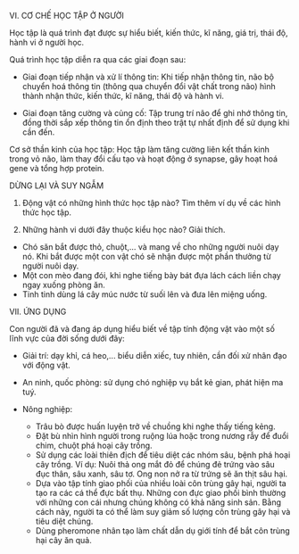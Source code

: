 VI. CƠ CHẾ HỌC TẬP Ở NGƯỜI

Học tập là quá trình đạt được sự hiểu biết, kiến thức, kĩ năng, giá trị, thái độ, hành vi ở người học.

Quá trình học tập diễn ra qua các giai đoạn sau:

- Giai đoạn tiếp nhận và xử lí thông tin: Khi tiếp nhận thông tin, não bộ chuyển hoá thông tin (thông qua chuyển đổi vật chất trong não) hình thành nhận thức, kiến thức, kĩ năng, thái độ và hành vi.

- Giai đoạn tăng cường và củng cố: Tập trung trí não để ghi nhớ thông tin, đồng thời sắp xếp thông tin ổn định theo trật tự nhất định để sử dụng khi cần đến.

Cơ sở thần kinh của học tập: Học tập làm tăng cường liên kết thần kinh trong vỏ não, làm thay đổi cấu tạo và hoạt động ở synapse, gây hoạt hoá gene và tổng hợp protein.

DỪNG LẠI VÀ SUY NGẪM

1. Động vật có những hình thức học tập nào? Tìm thêm ví dụ về các hình thức học tập.

2. Những hành vi dưới đây thuộc kiểu học nào? Giải thích.
+ Chó săn bắt được thỏ, chuột,... và mang về cho những người nuôi dạy nó. Khi bắt được một con vật chó sẽ nhận được một phần thưởng từ người nuôi dạy.
+ Một con mèo đang đói, khi nghe tiếng bày bát đựa lách cách liền chạy ngay xuống phòng ăn.
+ Tinh tinh dùng lá cây múc nước từ suối lên và đưa lên miệng uống.

VII. ỨNG DỤNG

Con người đã và đang áp dụng hiểu biết về tập tính động vật vào một số lĩnh vực của đời sống dưới đây:

- Giải trí: dạy khỉ, cá heo,... biểu diễn xiếc, tuy nhiên, cần đối xử nhân đạo với động vật.

- An ninh, quốc phòng: sử dụng chó nghiệp vụ bắt kẻ gian, phát hiện ma tuý.

- Nông nghiệp:
  + Trâu bò được huấn luyện trở về chuồng khi nghe thấy tiếng kẻng.
  + Đặt bù nhìn hình người trong ruộng lúa hoặc trong nương rẫy để đuổi chim, chuột phá hoại cây trồng.
  + Sử dụng các loài thiên địch để tiêu diệt các nhóm sâu, bệnh phá hoại cây trồng. Ví dụ: Nuôi thả ong mắt đỏ để chúng đẻ trứng vào sâu đục thân, sâu xanh, sâu tơ. Ong non nở ra từ trứng sẽ ăn thịt sâu hại.
  + Dựa vào tập tính giao phối của nhiều loài côn trùng gây hại, người ta tạo ra các cá thể đực bất thụ. Những con đực giao phối bình thường với những con cái nhưng chúng không có khả năng sinh sản. Bằng cách này, người ta có thể làm suy giảm số lượng côn trùng gây hại và tiêu diệt chúng.
  + Dùng pheromone nhân tạo làm chất dẫn dụ giới tính để bắt côn trùng hại cây ăn quả.
